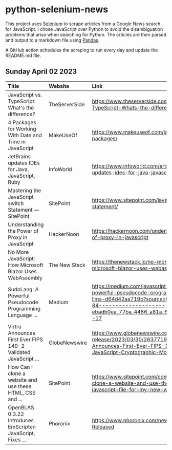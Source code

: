 # python-selenium-news

This project uses [Selenium](https://www.seleniumhq.org/) to scrape articles from a Google News search for JavaScript.
I chose JavaScript over Python to avoid the disambiguation problems that arise when searching for Python.
The articles are then parsed and output to a markdown file using [Pandas](https://pandas.pydata.org/).

A GitHub action schedules the scraping to run every day and update the README.md file.

## Sunday April 02 2023


| Title                                                           | Website       | Link                                                                                                                                                                                                         |
|:----------------------------------------------------------------|:--------------|:-------------------------------------------------------------------------------------------------------------------------------------------------------------------------------------------------------------|
| JavaScript vs. TypeScript: What's the difference?               | TheServerSide | https://www.theserverside.com/tip/JavaScript-vs-TypeScript-Whats-the-difference                                                                                                                              |
| 4 Packages for Working With Date and Time in JavaScript         | MakeUseOf     | https://www.makeuseof.com/javascript-date-time-packages/                                                                                                                                                     |
| JetBrains updates IDEs for Java, JavaScript, Ruby               | InfoWorld     | https://www.infoworld.com/article/3692291/jetbrains-updates-ides-for-java-javascript-ruby.html                                                                                                               |
| Mastering the JavaScript switch Statement — SitePoint           | SitePoint     | https://www.sitepoint.com/javascript-switch-statement/                                                                                                                                                       |
| Understanding the Power of Proxy in JavaScript                  | HackerNoon    | https://hackernoon.com/understanding-the-power-of-proxy-in-javascript                                                                                                                                        |
| No More JavaScript: How Microsoft Blazor Uses WebAssembly       | The New Stack | https://thenewstack.io/no-more-javascript-how-microsoft-blazor-uses-webassembly/                                                                                                                             |
| SudoLang: A Powerful Pseudocode Programming Language ...        | Medium        | https://medium.com/javascript-scene/sudolang-a-powerful-pseudocode-programming-language-for-llms-d64d42aa719b?source=topics_v2---------8-84--------------------ebadb0ea_77ba_4486_a81a_6016f06ef385-------17 |
| Virtru Announces First Ever FIPS 140-2 Validated JavaScript ... | GlobeNewswire | https://www.globenewswire.com/news-release/2023/03/30/2637719/0/en/Virtru-Announces-First-Ever-FIPS-140-2-Validated-JavaScript-Cryptographic-Module.html                                                     |
| How Can I clone a website and use these HTML, CSS and ...       | SitePoint     | https://www.sitepoint.com/community/t/how-can-i-clone-a-website-and-use-these-html-css-and-javascript-file-for-my-new-website/411971                                                                         |
| OpenBLAS 0.3.22 Introduces EmScripten JavaScript, Fixes ...     | Phoronix      | https://www.phoronix.com/news/OpenBLAS-0.3.22-Released                                                                                                                                                       |